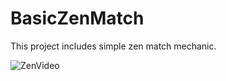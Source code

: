 # BasicZenMatch
This project includes simple zen match mechanic.

![ZenVideo](https://github.com/safakgulpinar/BasicZenMatch/assets/90358778/724bdbce-7941-4855-bd5f-f402a1e099ab)

